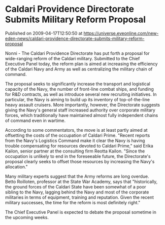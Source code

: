 # Caldari Providence Directorate Submits Military Reform Proposal
Published on 2009-04-17T12:50:50 at https://universe.eveonline.com/new-eden-news/caldari-providence-directorate-submits-military-reform-proposal

Nonni - The Caldari Providence Directorate has put forth a proposal for wide-ranging reform of the Caldari military.  Submitted to the Chief Executive Panel today, the reform plan is aimed at increasing the efficiency of the Caldari Navy and Army as well as centralizing the military chain of command.

The proposal seeks to significantly increase the transport and logistical capacity of the Navy, the number of front-line combat ships, and funding for R&D contracts, as well as introduce several new recruiting initiatives.  In particular, the Navy is aiming to build up its inventory of top-of-the-line heavy assault cruisers. More importantly, however, the Directorate suggests giving the Navy's general staff increased authority over corporate military forces, which traditionally have maintained almost fully independent chains of command even in wartime.

According to some commentators, the move is at least partly aimed at offsetting the costs of the occupation of Caldari Prime. "Recent reports from the Navy's Logistics Command make it clear the Navy is having trouble compensating for resources devoted to Caldari Prime," said Erika Kailon, senior partner at the consulting firm Reotta Kailon.  "Since the occupation is unlikely to end in the foreseeable future, the Directorate's proposal clearly seeks to offset those resources by increasing the Navy's allocation."

Many military experts suggest that the Army reforms are long overdue. Betto Roilloten, professor at the State War Academy, says that "historically, the ground forces of the Caldari State have been somewhat of a poor sibling to the Navy, lagging behind the Navy and most of the corporate militaries in terms of equipment, training and reputation.  Given the recent military successes, the time for the reform is most definitely right."

The Chief Executive Panel is expected to debate the proposal sometime in the upcoming weeks.
